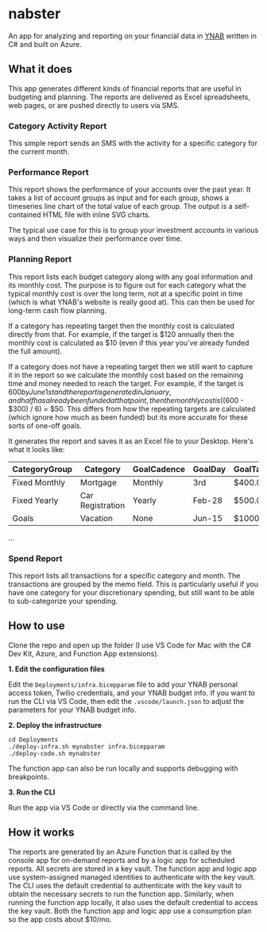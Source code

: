 # nabster
An app for analyzing and reporting on your financial data in [YNAB](https://www.youneedabudget.com) written in C# and built on Azure.

## What it does

This app generates different kinds of financial reports that are useful in budgeting and planning. The reports are delivered as Excel spreadsheets, web pages, or are pushed directly to users via SMS.

### Category Activity Report

This simple report sends an SMS with the activity for a specific category for the current month.

### Performance Report

This report shows the performance of your accounts over the past year. It takes a list of account groups as input and for each group, shows a timeseries line chart of the total value of each group. The output is a self-contained HTML file with inline SVG charts.

The typical use case for this is to group your investment accounts in various ways and then visualize their performance over time.

### Planning Report

This report lists each budget category along with any goal information and its monthly cost. The purpose is to figure out for each category what the typical monthly cost is over the long term, not at a specific point in time (which is what YNAB's website is really good at). This can then be used for long-term cash flow planning.

If a category has repeating target then the monthly cost is calculated directly from that. For example, if the target is $120 annually then the monthly cost is calculated as $10 (even if this year you've already funded the full amount).

If a category does not have a repeating target then we still want to capture it in the report so we calculate the monthly cost based on the remaining time and money needed to reach the target. For example, if the target is $600 by June 1st and the report is generated in January, and half has already been funded at that point, then the monthly cost is (($600 - $300) / 6) = $50. This differs from how the repeating targets are calculated (which ignore how much as been funded) but its more accurate for these sorts of one-off goals.

It generates the report and saves it as an Excel file to your Desktop. Here's what it looks like:

| CategoryGroup | Category | GoalCadence | GoalDay | GoalTarget | MonthlyCost | GoalPctComplete |
|-------------------|----------|-------------|---------|------------|-------------|------------------------|
| Fixed Monthly | Mortgage | Monthly | 3rd | $400.00 | $400.00 | 100% |
| Fixed Yearly | Car Registration | Yearly | Feb-28 | $500.00 | $41.67 | 100% |
| Goals | Vacation | None | Jun-15 | $1000.00 | $150.00 | 30% |
...

### Spend Report

This report lists all transactions for a specific category and month. The transactions are grouped by the memo field. This is particularly useful if you have one category for your discretionary spending, but still want to be able to sub-categorize your spending.

## How to use
Clone the repo and open up the folder (I use VS Code for Mac with the C# Dev Kit, Azure, and Function App extensions).

**1. Edit the configuration files**

Edit the `Deployments/infra.bicepparam` file to add your YNAB personal access token, Twilio credentials, and your YNAB budget info. If you want to run the CLI via VS Code, then edit the `.vscode/launch.json` to adjust the parameters for your YNAB budget info.

**2. Deploy the infrastructure**

```shell
cd Deployments
./deploy-infra.sh mynabster infra.bicepparam
./deploy-code.sh mynabster
```

The function app can also be run locally and supports debugging with breakpoints.

**3. Run the CLI**

Run the app via VS Code or directly via the command line.

## How it works

The reports are generated by an Azure Function that is called by the console app for on-demand reports and by a logic app for scheduled reports. All secrets are stored in a key vault. The function app and logic app use system-assigned managed identities to authenticate with the key vault. The CLI uses the default credential to authenticate with the key vault to obtain the necessary secrets to run the function app. Similarly, when running the function app locally, it also uses the default credential to access the key vault. Both the function app and logic app use a consumption plan so the app costs about $10/mo.
